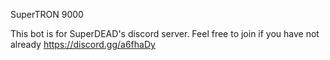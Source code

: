 SuperTRON 9000

This bot is for SuperDEAD's discord server. Feel free to join if you have not already https://discord.gg/a6fhaDy
